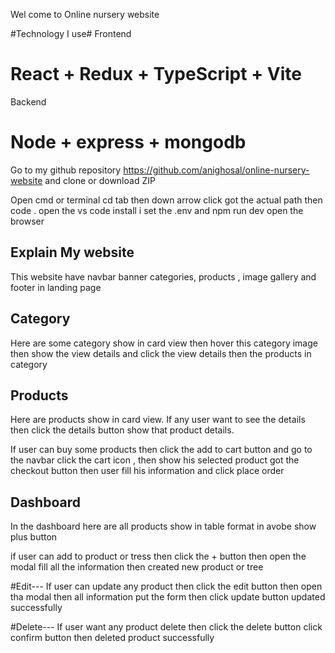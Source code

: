 Wel come to Online nursery website

#Technology I use#
Frontend

# React + Redux + TypeScript + Vite

Backend

# Node + express + mongodb

Go to my github repository https://github.com/anighosal/online-nursery-website and clone or download ZIP

Open cmd or terminal cd tab then down arrow click got the actual path
then code . open the vs code
install i
set the .env and npm run dev open the browser

## Explain My website

This website have navbar banner categories, products , image gallery and footer in landing page

## Category

Here are some category show in card view then hover this category image then show the view details and click the view details then the products in category

## Products

Here are products show in card view. If any user
want to see the details then click the details button show that product details.

If user can buy some products then click the add to cart button and go to the navbar click the cart icon , then show his selected product got the checkout button then user fill his information and click place order

## Dashboard

In the dashboard here are all products show in table format
in avobe show plus button

if user can add to product or tress then click the + button then open the modal fill all the information then created new product or tree

#Edit---
If user can update any product then click the edit button then open tha modal then all information put the form then click update button updated successfully

#Delete---
If user want any product delete then click the delete button click confirm button then deleted product successfully

